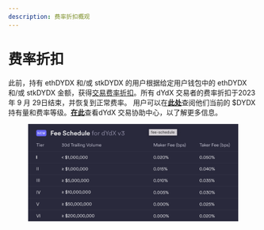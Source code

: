 ```yaml
---
description: 费率折扣概观
---
```


# 费率折扣

此前，持有 ethDYDX 和/或 stkDYDX 的用户根据给定用户钱包中的 ethDYDX 和/或 stkDYDX 金额，获得[交易费率折扣](https://dydx.exchange/blog/v3-updated-fee-schedule)。所有 dYdX 交易者的费率折扣于2023 年 9 月 29日结束，并恢复到正常费率。 用户可以在[**此处**](https://trade.dydx.exchange/portfolio/fees)查阅他们当前的 $DYDX 持有量和费率等级。[**在此**](https://help.dydx.exchange/en/articles/4798040-perpetual-trade-fees)查看dYdX 交易协助中心，以了解更多信息。

<figure><img src="../.gitbook/assets/Screenshot 2023-10-05 at 09.39.07.png" alt=""><figcaption></figcaption></figure>
